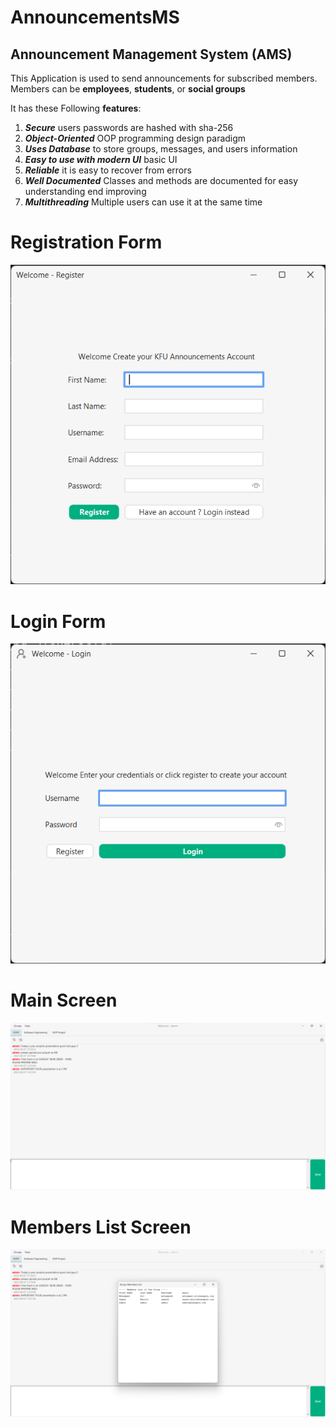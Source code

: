 # AnnouncementsMS
## Announcement Management System (AMS)
This Application is used to send announcements for subscribed members.
Members can be **employees**, **students**, or **social groups**

It has these Following **features**:
1. ***Secure*** users passwords are hashed with sha-256
2. ***Object-Oriented*** OOP programming design paradigm
3. ***Uses Database*** to store groups, messages, and users information
4. ***Easy to use with modern UI*** basic UI
5. ***Reliable*** it is easy to recover from errors
6. ***Well Documented*** Classes and methods are documented for easy understanding end improving
7. ***Multithreading*** Multiple users can use it at the same time

# Registration Form
![Registration Form](https://github.com/Xor01/AnnouncementsMS/blob/826616d9952b04ecfb585685b19003c7e8e0bbae/assets/reg.png)

# Login Form
![Login Form](https://github.com/Xor01/AnnouncementsMS/blob/826616d9952b04ecfb585685b19003c7e8e0bbae/assets/login.png)

# Main Screen
![Main Screen](https://github.com/Xor01/AnnouncementsMS/blob/826616d9952b04ecfb585685b19003c7e8e0bbae/assets/mainScreen.png)

# Members List Screen
![Members List Screen](https://github.com/Xor01/AnnouncementsMS/blob/826616d9952b04ecfb585685b19003c7e8e0bbae/assets/membersList.png)
